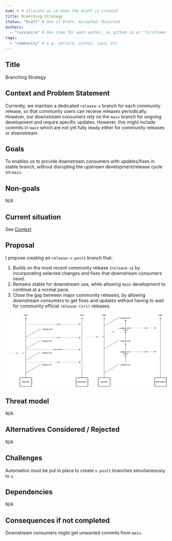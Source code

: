 ```yaml
---
num: 6 # allocate an id when the draft is created
title: Branching Strategy
status: "Draft" # One of Draft, Accepted, Rejected
authors:
  - "ruivieira" # One item for each author, as github id or "firstname lastname"
tags:
  - "community" # e.g. service, python, java, etc
---
```


## Title

Branching Strategy

## Context and Problem Statement

Currently, we maintain a dedicated `release-x` branch for each community release, so that community users can receive releases periodically. However, our downstream consumers rely on the `main` branch for ongoing development and require specific updates. However, this might include commits in `main` which are not yet fully ready either for community releases or downstream.


## Goals

To enables us to provide downstream consumers with updates/fixes in stable branch, without disrupting the upstream development/release cycle on `main`.

## Non-goals

N/A

## Current situation

See [Context](#context-and-problem-statement).


## Proposal

I propose creating an `release-x-post1` branch that:
1. Builds on the most recent community release (`release-x`) by incorporating selected changes and fixes that downstream consumers need.
2. Remains stable for downstream use, while allowing `main` development to continue at a normal pace.
3. Close the gap between major community releases, by allowing downstream consumers to get fixes and updates without having to wait for community official `release-(x+1)` releases.

![branching system](assets/adr-0006-branching-system.png)

## Threat model

N/A

## Alternatives Considered / Rejected

N/A

## Challenges

Automation must be put in place to create `x-post1` branches simultaneously to `x`.

## Dependencies

N/A

## Consequences if not completed

Downstream consumers might get unwanted commits from `main`.